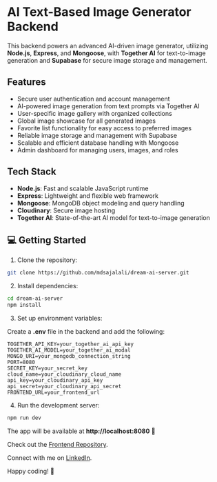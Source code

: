 # AI Text-Based Image Generator Backend

This backend powers an advanced AI-driven image generator, utilizing **Node.js**, **Express**, and **Mongoose**, with **Together AI** for text-to-image generation and **Supabase** for secure image storage and management.

## Features

- Secure user authentication and account management
- AI-powered image generation from text prompts via Together AI
- User-specific image gallery with organized collections
- Global image showcase for all generated images
- Favorite list functionality for easy access to preferred images
- Reliable image storage and management with Supabase
- Scalable and efficient database handling with Mongoose
- Admin dashboard for managing users, images, and roles

## Tech Stack

- **Node.js**: Fast and scalable JavaScript runtime
- **Express**: Lightweight and flexible web framework
- **Mongoose**: MongoDB object modeling and query handling
- **Cloudinary**: Secure image hosting
- **Together AI**: State-of-the-art AI model for text-to-image generation

## 💻 Getting Started

1. Clone the repository:

```bash
git clone https://github.com/mdsajalali/dream-ai-server.git
```

2. Install dependencies:

```bash
cd dream-ai-server
npm install
```

3. Set up environment variables:

Create a **.env** file in the backend and add the following:

```env
TOGETHER_API_KEY=your_together_ai_api_key
TOGETHER_AI_MODEL=your_together_ai_modal
MONGO_URI=your_mongodb_connection_string
PORT=8080
SECRET_KEY=your_secret_key
cloud_name=your_cloudinary_cloud_name
api_key=your_cloudinary_api_key
api_secret=your_cloudinary_api_secret
FRONTEND_URL=your_frontend_url
```

4. Run the development server:

```bash
npm run dev
```

The app will be available at **http://localhost:8080** 🚀

Check out the [Frontend Repository](https://github.com/mdsajalali/dream-ai-client).

Connect with me on [LinkedIn](https://www.linkedin.com/in/mdsajalali/).

Happy coding! 🚀
